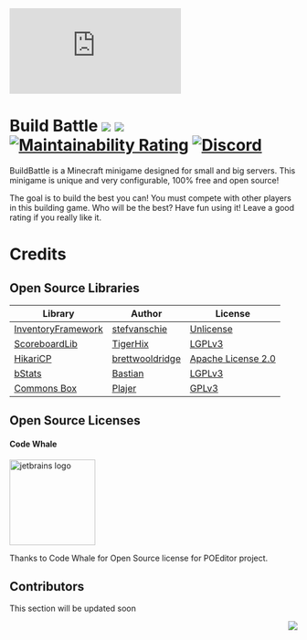 ![](https://plugily.xyz/images/banner_display.php?id=BuildBattle)

# Build Battle [![](https://img.shields.io/badge/javadocs-latest-green.svg)](https://jd.plajer.xyz/minecraft/buildbattle) [![](https://img.shields.io/badge/wiki-click-blue.svg)](https://wiki.plajer.xyz/minecraft/buildbattle/index.php) [![Maintainability Rating](https://sonarcloud.io/api/project_badges/measure?project=Plajer-Lair_BuildBattle&metric=sqale_rating)](https://sonarcloud.io/dashboard?id=Plajer-Lair_BuildBattle) [![Discord](https://img.shields.io/discord/345628548716822530.svg?color=7289DA&label=discord)](https://discord.gg/UXzUdTP)
BuildBattle is a Minecraft minigame designed for small and big servers. This minigame is unique and very configurable, 100% free and open source! 

The goal is to build the best you can! You must compete with other players in this building game. Who will be the best?
Have fun using it! Leave a good rating if you really like it.

# Credits
## Open Source Libraries
| Library                                                     | Author                                          | License                                                                    |
|-------------------------------------------------------------|-------------------------------------------------|----------------------------------------------------------------------------|
| [InventoryFramework](https://github.com/stefvanschie/IF/)   | [stefvanschie](https://github.com/stefvanschie) | [Unlicense](https://github.com/stefvanschie/IF/blob/master/LICENSE)        |
| [ScoreboardLib](https://github.com/TigerHix/ScoreboardLib/) | [TigerHix](https://github.com/TigerHix)         | [LGPLv3](https://github.com/TigerHix/ScoreboardLib/blob/master/LICENSE)    |
| [HikariCP](https://github.com/brettwooldridge/HikariCP)     | [brettwooldridge](https://github.com/brettwooldridge) | [Apache License 2.0](https://github.com/brettwooldridge/HikariCP/blob/dev/LICENSE) |
| [bStats](https://github.com/Bastian/bStats-Metrics)         | [Bastian](https://github.com/Bastian)           | [LGPLv3](https://github.com/Bastian/bStats-Metrics/blob/master/LICENSE)    |
| [Commons Box](https://github.com/Plajer/Commons-Box)        | [Plajer](https://github.com/Plajer)             | [GPLv3](https://github.com/Plajer/Commons-Box/blob/master/LICENSE.md)      |
## Open Source Licenses
#### Code Whale
<img src="https://poeditor.com/public/images/logo/logo_head_500_transparent.png" alt="jetbrains logo" width="150"/>

Thanks to Code Whale for Open Source license for POEditor project.
## Contributors
This section will be updated soon

<img align="right" src="https://i.imgur.com/EmFfDXN.png">